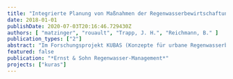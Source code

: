 ```yaml
---
title: "Integrierte Planung von Maßnahmen der Regenwasserbewirtschaftung - Anwendung und Weiterentwicklung der \"KURAS-Methode\" in Berlin"
date: 2018-01-01
publishDate: 2020-07-03T20:16:46.729430Z
authors: [ "matzinger", "rouault", "Trapp, J. H.", "Reichmann, B." ]
publication_types: ["2"]
abstract: "Im Forschungsprojekt KUBAS (Konzepte für urbane Regenwasserbewirtschaftung und Abwassersysteme) wurde eine Methode vorgeschlagen, mit der Maßnahmen der Regenwasserbewirtschaftung für konkrete Stadtquartiere ausgewählt und platziert werden können. Ende 2016 wurde die \"KURAS-Methode\" als Ausgangspunkt für die zukünftige dezentrale Regenwasserbewirtschaftung in der Koalitionsvereinbarung der neuen Regierung des Landes Berlin zur Umsetzung in die Praxis und zur Weiterentwicklung festgeschrieben. Dadurch werden aktuell in verschiedenen Neubau- und Sanierungsvorhaben in Berlin Elemente der Methode eingesetzt; insbesondere der Ansatz, dass die Maßnahmenauswahl erst nach einer Festlegung nicht-monetärer Ziele erfolgt, wird dabei berücksichtigt. Die Anwendung in der Praxis erfordert aber auch eine Vereinfachung (z. B. Reduktion der Ziele) und Weiterentwicklung der Methode. Diese Anpassung wird durch das Forschungsprojekt netWORKS 4 unterstützt, welches wichtige sozio-kulturelle Ziele berücksichtigt und konkrete Planungsworkshops in Berlin begleitet."
featured: false
publication: "*Ernst & Sohn Regenwasser-Management*"
projects: ["kuras"]
---
```


